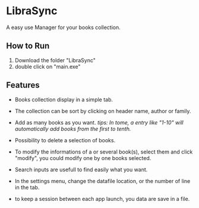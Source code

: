 # **LibraSync**

A easy use Manager for your books collection.

## **How to Run**

1. Download the folder "LibraSync"
2. double click on "main.exe"

## **Features**

- Books collection display in a simple tab.

- The collection can be sort by clicking on header name, author or family.

- Add as many books as you want. _tips: In tome, a entry like "1-10" will automatically add books from the first to tenth._

- Possibility to delete a selection of books.

- To modify the informations of a or several book(s), select them and click "modify", you could modify one by one books selected.

- Search inputs are usefull to find easily what you want. 

- In the settings menu, change the datafile location, or the number of line in the tab. 

- to keep a session between each app launch, you data are save in a file.
